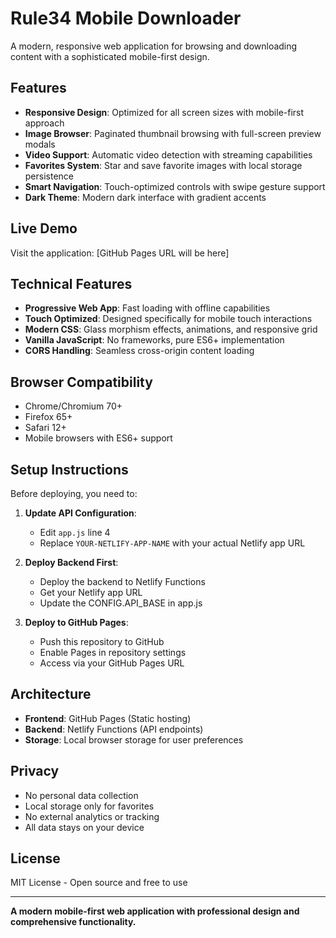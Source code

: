 # Rule34 Mobile Downloader

A modern, responsive web application for browsing and downloading content with a sophisticated mobile-first design.

## Features

- **Responsive Design**: Optimized for all screen sizes with mobile-first approach
- **Image Browser**: Paginated thumbnail browsing with full-screen preview modals
- **Video Support**: Automatic video detection with streaming capabilities
- **Favorites System**: Star and save favorite images with local storage persistence
- **Smart Navigation**: Touch-optimized controls with swipe gesture support
- **Dark Theme**: Modern dark interface with gradient accents

## Live Demo

Visit the application: [GitHub Pages URL will be here]

## Technical Features

- **Progressive Web App**: Fast loading with offline capabilities
- **Touch Optimized**: Designed specifically for mobile touch interactions
- **Modern CSS**: Glass morphism effects, animations, and responsive grid
- **Vanilla JavaScript**: No frameworks, pure ES6+ implementation
- **CORS Handling**: Seamless cross-origin content loading

## Browser Compatibility

- Chrome/Chromium 70+
- Firefox 65+
- Safari 12+
- Mobile browsers with ES6+ support

## Setup Instructions

Before deploying, you need to:

1. **Update API Configuration**:
   - Edit `app.js` line 4
   - Replace `YOUR-NETLIFY-APP-NAME` with your actual Netlify app URL

2. **Deploy Backend First**:
   - Deploy the backend to Netlify Functions
   - Get your Netlify app URL
   - Update the CONFIG.API_BASE in app.js

3. **Deploy to GitHub Pages**:
   - Push this repository to GitHub
   - Enable Pages in repository settings
   - Access via your GitHub Pages URL

## Architecture

- **Frontend**: GitHub Pages (Static hosting)
- **Backend**: Netlify Functions (API endpoints)
- **Storage**: Local browser storage for user preferences

## Privacy

- No personal data collection
- Local storage only for favorites
- No external analytics or tracking
- All data stays on your device

## License

MIT License - Open source and free to use

---

**A modern mobile-first web application with professional design and comprehensive functionality.**